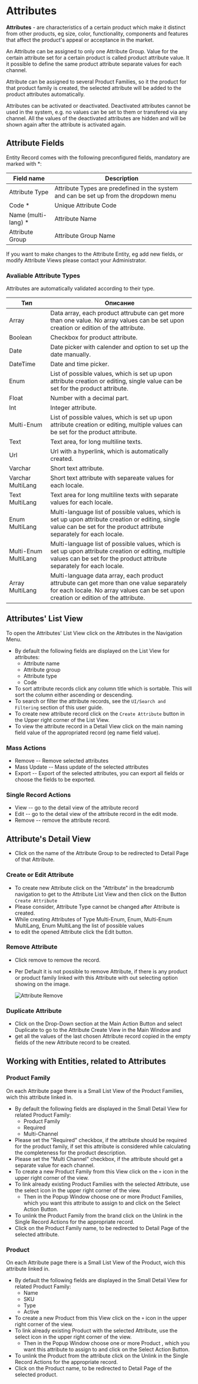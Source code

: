 # Attributes

 **Attributes** - are characteristics of a certain product which make it distinct from other products, eg size, color, functionality, components and features that affect the product's appeal or acceptance in the market.  

An Attribute can be assigned to only one Attribute Group. Value for the certain attribute set for a certain product is called product attribute value.  It it possible to define the same product attribute separate values for each channel. 

Attribute can be assigned to several Product Families, so it the product for that product family is created, the selected attribute will be added to the product attributes automatically.

Attributes can be activated or deactivated. Deactivated attributes cannot be used in the system, e.g. no values can be set to them or transfered via any channel. All the values of the deactivated attributes are hidden and will be shown again after the attribute is activated again.

## Attribute Fields

Entity Record comes with the following preconfigured fields, mandatory are marked with *:

| Field name          | Description                                                  |
| ------------------- | ------------------------------------------------------------ |
| Attribute Type      | Attribute Types are predefined in the system and can be set up from the dropdown menu |
| Code *              | Unique Attribute Code                                        |
| Name (multi-lang) * | Attribute Name                                               |
| Attribute Group     | Attribute Group Name                                         |

If you want to make changes to the Attribute Entity, eg add new fields, or modify Attribute Views please contact your Administrator.

### Avaliable Attribute Types

Attributes are automatically validated according to their type.

| Тип                  | Описание                                                     |
| -------------------- | ------------------------------------------------------------ |
| Array                | Data array, each product attrubute can get more than one value. No array values can be set upon creation or edition of the attribute. |
| Boolean              | Checkbox for product attribute.                              |
| Date                 | Date picker with calender and option to set up the date manually. |
| DateTime             | Date and time picker.                                        |
| Enum                 | List of possible values, which is set up upon attribute creation or editing, single value can be set for the product attribute. |
| Float                | Number with a decimal part.                                  |
| Int                  | Integer attribute.                                           |
| Multi-Enum           | List of possible values, which is set up upon attribute creation or editing, multiple values can be set for the product attribute. |
| Text                 | Text area, for long multiline texts.                         |
| Url                  | Url with a hyperlink, which is automatically created.        |
| Varchar              | Short text attribute.                                        |
| Varchar MultiLang    | Short text attribute with separeate values for each locale.  |
| Text MultiLang       | Text area for long multiline texts with separate values for each locale. |
| Enum MultiLang       | Multi-language list of possible values, which is set up upon attribute creation or editing, single value can be set for the product attribute separately for each locale. |
| Multi-Enum MultiLang | Multi-language list of possible values, which is set up upon attribute creation or editing, multiple values can be set for the product attribute separately for each locale. |
| Array MultiLang      | Multi-language data array, each product attrubute can get more than one value separately for each locale. No array values can be set upon creation or edition of the attribute. |

## Attributes' List View

To open the Attributes' List View click on the Attributes in the Navigation Menu.

- By default the following fields are displayed on the List View for attributes:
  - Attribute name
  - Attribute group
  - Attribute type
  - Code
- To sort attribute records click any column title which is sortable. This will sort the column either ascending or descending. 
- To search or filter the attribute records, see the `UI/Search and Filtering` section of this user guide.
- To create new attribute record click on the `Create Attribute` button in the Upper right corner of the List View.
- To view the attribute record in a Detail View click on the main naming field value of the appropriated record (eg name field value).

### Mass Actions

- Remove --  Remove selected attributes
- Mass Update --  Mass update of the selected attributes
- Export -- Export of the selected attributes, you can export all fields or choose the fields to be exported.

### Single Record Actions

- View -- go to the detail view of the attribute record
- Edit -- go to the detail view of the attribute record in the edit mode.
- Remove -- remove the attribute record.

## Attribute's Detail View

- Click on the name of the Attribute Group to be redirected to Detail Page of that Attribute.

### Create or Edit Attribute

- To create new Attribute click on the "Attribute" in the breadcrumb navigation to get to the Attribute List View and then click on the Button `Create Attribute`
- Please consider, Attribute Type cannot be changed after Attribute is created.
- While creating Attributes of Type Multi-Enum, Enum, Multi-Enum MultiLang, Enum MultiLang the list of possible values 
- to edit the opened Attribute click the Edit button.

### Remove Attribute

- Click remove to remove the record.

- Per Default it is not possible to remove Attribute, if there is any product or product family linked with this Attribute with out selecting option showing on the image.

  ![Attribute Remove](../../_assets/attributes/remove-attribute.jpg)

### Duplicate Attribute

- Click on the Drop-Down section at the Main Action Button and select Duplicate to go to the Attribute Create View in the Main Window and 
- get all the values of the last chosen Attribute record copied in the empty fields of the new Attribute record to be created.

## Working with Entities, related to Attributes

### Product Family

On each Attribute page there is a Small List View of the Product Families, wich this attribute linked in.

- By default the following fields are displayed in the Small Detail View for related Product Family:
  - Product Family
  - Required
  - Multi-Channel 
- Please set the "Required" checkbox, if the attribute should be required for the product family, if set this attribute is considered while calculating the completeness for the product description.
- Please set the "Multi Channel" checkbox, if the attribute should get a separate value for each channel.
- To create a new Product Family from this View click on the `+` icon in the upper right corner of the view.
- To link already existing Product Families with the selected Attribute, use the select icon in the upper right corner of the view. 
  - Then in the Popup Window choose one or more Product Families, which you want this attribute to assign to and click on the Select Action Button. 
- To unlink the Product Family from the brand click on the Unlink in the Single Record Actions for the appropriate record.
- Click on the Product Family name, to be redirected to Detail Page of the selected attribute.

### Product 

On each Attribute page there is a Small List View of the Product, wich this attribute linked in.

- By default the following fields are displayed in the Small Detail View for related Product Family:
  - Name
  - SKU
  - Type
  - Active 
- To create a new Product  from this View click on the `+` icon in the upper right corner of the view.
- To link already existing Product  with the selected Attribute, use the select icon in the upper right corner of the view. 
  - Then in the Popup Window choose one or more Product , which you want this attribute to assign to and click on the Select Action Button. 
- To unlink the Product  from the attribute click on the Unlink in the Single Record Actions for the appropriate record.
- Click on the Product name, to be redirected to Detail Page of the selected product.
